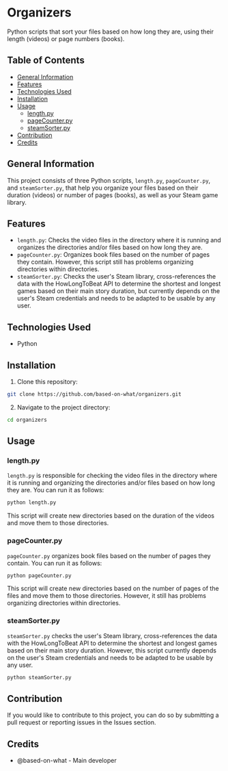 # Organizers

Python scripts that sort your files based on how long they are, using their length (videos) or page numbers (books).

## Table of Contents
- [General Information](#general-information)
- [Features](#features)
- [Technologies Used](#technologies-used)
- [Installation](#installation)
- [Usage](#usage)
  - [length.py](#lengthpy)
  - [pageCounter.py](#pagecounterpy)
  - [steamSorter.py](#steamsorterpy)
- [Contribution](#contribution)
- [Credits](#credits)

## General Information
This project consists of three Python scripts, `length.py`, `pageCounter.py`, and `steamSorter.py`, that help you organize your files based on their duration (videos) or number of pages (books), as well as your Steam game library.

## Features
- `length.py`: Checks the video files in the directory where it is running and organizes the directories and/or files based on how long they are.
- `pageCounter.py`: Organizes book files based on the number of pages they contain. However, this script still has problems organizing directories within directories.
- `steamSorter.py`: Checks the user's Steam library, cross-references the data with the HowLongToBeat API to determine the shortest and longest games based on their main story duration, but currently depends on the user's Steam credentials and needs to be adapted to be usable by any user.

## Technologies Used
- Python

## Installation
1. Clone this repository:
```bash
git clone https://github.com/based-on-what/organizers.git
```
2. Navigate to the project directory:
```bash
cd organizers
```

## Usage
### length.py
`length.py` is responsible for checking the video files in the directory where it is running and organizing the directories and/or files based on how long they are. You can run it as follows:

```bash
python length.py
```

This script will create new directories based on the duration of the videos and move them to those directories.

### pageCounter.py
`pageCounter.py` organizes book files based on the number of pages they contain. You can run it as follows:

```bash
python pageCounter.py
```

This script will create new directories based on the number of pages of the files and move them to those directories. However, it still has problems organizing directories within directories.

### steamSorter.py
`steamSorter.py` checks the user's Steam library, cross-references the data with the HowLongToBeat API to determine the shortest and longest games based on their main story duration. However, this script currently depends on the user's Steam credentials and needs to be adapted to be usable by any user.

```bash
python steamSorter.py
```

## Contribution
If you would like to contribute to this project, you can do so by submitting a pull request or reporting issues in the Issues section.

## Credits
- @based-on-what - Main developer
